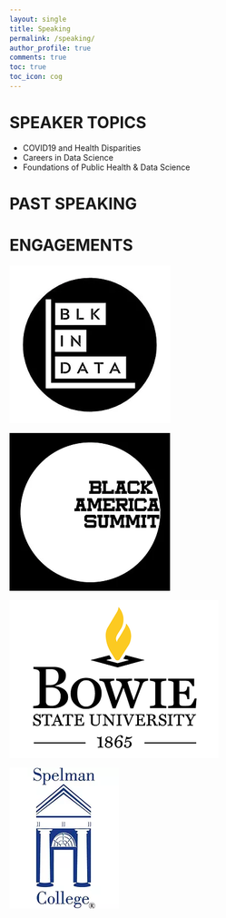 ```yaml
---
layout: single
title: Speaking
permalink: /speaking/
author_profile: true
comments: true
toc: true
toc_icon: cog
---  
```


# SPEAKER TOPICS
- COVID19 and Health Disparities
- Careers in Data Science
- Foundations of Public Health & Data Science 

# PAST SPEAKING
# ENGAGEMENTS

![image tooltip here](/images/blkindata.webp)

![image tooltip here](/images/BASlogo.webp)

![image tooltip here](/images/dsfsdf.webp)

![image tooltip here](/images/806f4e_ac20009c72764359a8adaeadeb37917c_mv2.webp)
